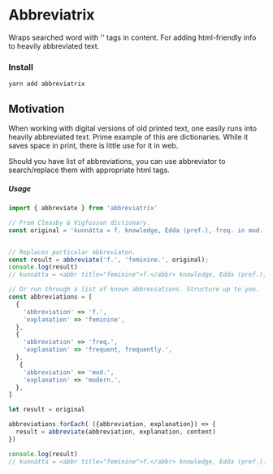 # Abbreviatrix

Wraps searched word with '<abbr>' tags in content. For adding html-friendly info to heavily abbreviated text.

### Install

`yarn add abbreviatrix`

## Motivation

When working with digital versions of old printed text, one easily runs into heavily abbreviated text. Prime example of this are dictionaries. While it saves space in print, there is little use for it in web.

Should you have list of abbreviations, you can use abbreviator to search/replace them with appropriate html tags.

##### Usage

```javascript
import { abbreviate } from 'abbreviatrix'

// From Cleasby & Vigfusson dictionary.
const original = 'kunnátta = f. knowledge, Edda (pref.), freq. in mod. usage: as also of knowing by heart';


// Replaces particular abbreviaton.
const result = abbreviate('f.', 'feminine.', original);
console.log(result)
// kunnátta = <abbr title="feminine">f.</abbr> knowledge, Edda (pref.), freq. in mod. usage: as also of knowing by heart'

// Or run through a list of known abbreviations. Structure up to you.
const abbreviations = [
  {
    'abbreviation' => 'f.',
    'explanation' => 'feminine',
  },
  {
    'abbreviation' => 'freq.',
    'explanation' => 'frequent, frequently.',
  },
   {
    'abbreviation' => 'mod.',
    'explanation' => 'modern.',
  },
]

let result = original

abbreviations.forEach( ({abbreviation, explanation}) => {
  result = abbreviate(abbreviation, explanation, content)
})

console.log(result) 
// kunnátta = <abbr title="feminine">f.</abbr> knowledge, Edda (pref.), <abbr title="frequent, frequently.">freq.</abbr> in <abbr title="modern.">mod.</abbr> usage: as also of knowing by heart

```
